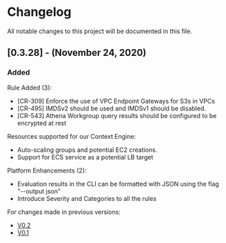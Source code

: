 # Changelog
All notable changes to this project will be documented in this file.
## [0.3.28] - (November 24, 2020)
### Added
Rule Added (3):
- [CR-309] Enforce the use of VPC Endpoint Gateways for S3s in VPCs
- [CR-495] IMDSv2 should be used and IMDSv1 should be disabled.
- [CR-543] Athena Workgroup query results should be configured to be encrypted at rest

Resources supported for our Context Engine:
- Auto-scaling groups and potential EC2 creations.
- Support for ECS service as a potential LB target

Platform Enhancements (2):
- Evaluation results in the CLI can be formatted with JSON using the flag "--output json"
- Introduce Severity and Categories to all the rules

For changes made in previous versions:
- [V0.2](https://github.com/indeni/cloudrail-demo/blob/v0.2/CHANGELOG.md)
- [V0.1](https://github.com/indeni/cloudrail-demo/blob/v0.1/CHANGELOG.md)
